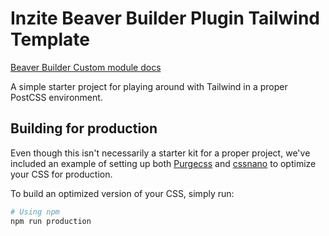 # Inzite Beaver Builder Plugin Tailwind Template

[Beaver Builder Custom module docs](https://docs.wpbeaverbuilder.com/beaver-builder/developer/custom-modules/)

A simple starter project for playing around with Tailwind in a proper PostCSS environment.

## Building for production

Even though this isn't necessarily a starter kit for a proper project, we've included an example of setting up both [Purgecss](https://www.purgecss.com/) and [cssnano](https://cssnano.co/) to optimize your CSS for production.

To build an optimized version of your CSS, simply run:

```bash
# Using npm
npm run production
```
